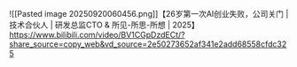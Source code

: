 ![[Pasted image 20250920060456.png]]【26岁第一次AI创业失败，公司关门 | 技术合伙人 | 研发总监CTO & 所见-所思-所想 | 2025】 https://www.bilibili.com/video/BV1CGpDzdECt/?share_source=copy_web&vd_source=2e50273652af341e2add68558cfdc325 